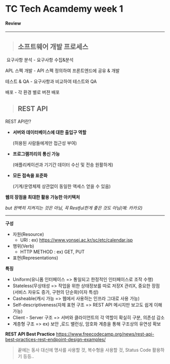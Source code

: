 # TC Tech Acamdemy week 1
#### Review
---

> ## 소프트웨어 개발 프로세스
﻿
요구사항 분석 - 요구사항 수집&분석

APL 스펙 개발 - API 스펙 정의하여 프론트엔드에 공유 & 개발

테스트 & QA - 요구사항과 비교하여 테스트와 QA

배포 - 각 환경 별로 버젼 배포

> ## REST API
REST API란?
- **서버와 데이터베이스에 대한 출입구 역할**

  (허용된 사람들에게만 접근성 부여)
- **프로그램끼리의 통신 가능**

   (애플리케이션과 기기간 데이터 수신 및 전송 원활하게)
- **모든 접속을 표준화**

   (기계/운영체제 상관없이 동일한 액세스 얻을 수 있음)

**웹의 장점을 최대한 활용 가능한 아키텍처**

*but 완벽히 지켜지는 것은 아님, 꼭 Restful한게 좋은 것도 아님(예: 카카오)*

---
**구성**
- 자원(Resource)
  - URI : ex) https://www.yonsei.ac.kr/sc/etc/calendar.jsp
- 행위(Verb)
  - HTTP METHOD : ex) GET, PUT
- 표현(Representations)

**특징**
- Uniform(유니폼 인터페이스 => 통일되고 한정적인 인터페이스로 조작 수행)
- Stateless(무상태성 => 작업을 위한 상태정보를 따로 저장X 관리X, 중요한 장점(서비스 자유도 증가, 구현의 단순화)이자 특성)
- Casheable(캐시 가능 => 웹에서 사용하는 인프라 그대로 사용 가능)
- Self-descriptiveness(자체 표현 구조 => REST API 메시지만 보고도 쉽게 이해 가능)
- Client - Server 구조 => 서버와 클라이언트의 각 역할이 확실히 구분, 의존성 감소
- 계층형 구조 => ex) 보안 ,로드 밸런싱, 암호화 계층을 통해 구조상의 유연성 확보

**REST API Best Practice**
https://www.freecodecamp.org/news/rest-api-best-practices-rest-endpoint-design-examples/
> 끝에는 동사 대신에 명사를 사용할 것, 복수형을 사용할 것, Status Code 활용하기 등등..







﻿

﻿

